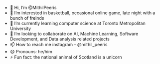 - 👋 Hi, I’m @MithilPeeris
- 👀 I’m interested in basketball, occasional online game, late night with a bunch of freinds 
- 🌱 I’m currently learning computer science at Toronto Metropolitan University
- 💞️ I’m looking to collaborate on AI, Machine Learning, Software Development, and Data analysis related projects
- 📫 How to reach me instagram - @mithil_peeris
- 😄 Pronouns: he/him
- ⚡ Fun fact: the national animal of Scotland is a unicorn

<!---
MithilPeeris/MithilPeeris is a ✨ special ✨ repository because its `README.md` (this file) appears on your GitHub profile.
You can click the Preview link to take a look at your changes.
--->
